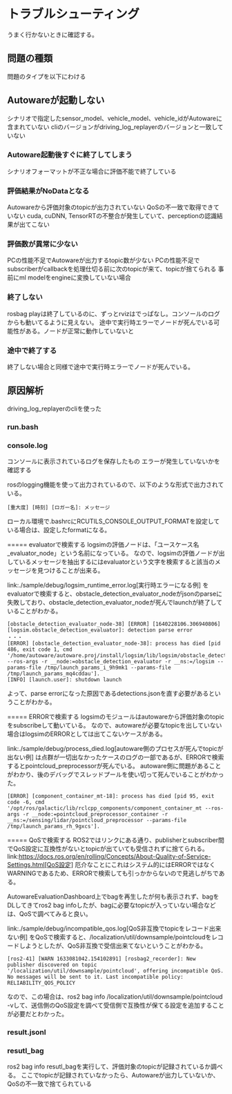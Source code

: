 # トラブルシューティング

うまく行かないときに確認する。

## 問題の種類

問題のタイプを以下にわける

## Autowareが起動しない

シナリオで指定したsensor_model、vehicle_model、vehicle_idがAutowareに含まれていない
cliのバージョンがdriving_log_replayerのバージョンと一致していない

### Autoware起動後すぐに終了してしまう

シナリオフォーマットが不正な場合に評価不能で終了している

### 評価結果がNoDataとなる

Autowareから評価対象のtopicが出力されていない
QoSの不一致で取得できていない
cuda, cuDNN, TensorRTの不整合が発生していて、perceptionの認識結果が出てこない

### 評価数が異常に少ない

PCの性能不足でAutowareが出力するtopic数が少ない
PCの性能不足でsubscriberがcallbackを処理仕切る前に次のtopicが来て、topicが捨てられる
事前にml modelをengineに変換していない場合

### 終了しない

rosbag playは終了しているのに、ずっとrvizはでっぱなし。コンソールのログからも動いてるように見えない。
途中で実行時エラーでノードが死んでいる可能性がある。ノードが正常に動作していないと

### 途中で終了する

終了しない場合と同様で途中で実行時エラーでノードが死んでいる。

## 原因解析

driving_log_replayerのcliを使った

### run.bash


### console.log

コンソールに表示されているログを保存したもの
エラーが発生していないかを確認する


rosのlogging機能を使って出力されているので、以下のような形式で出力されている。

```shell
[重大度] [時刻] [ロガー名]: メッセージ
```

ローカル環境で.bashrcにRCUTILS_CONSOLE_OUTPUT_FORMATを設定している場合は、設定したformatになる。

===== evaluatorで検索する
logsimの評価ノードは、「ユースケース名_evaluator_node」という名前になっている。
なので、logsimの評価ノードが出しているメッセージを抽出するにはevaluatorという文字を検索すると該当のメッセージを見つけることが出来る。

link:./sample/debug/logsim_runtime_error.log[実行時エラーになる例]
をevaluatorで検索すると、obstacle_detection_evaluator_nodeがjsonのparseに失敗しており、obstacle_detection_evaluator_nodeが死んでlaunchが終了していることがわかる。

```shell
[obstacle_detection_evaluator_node-38] [ERROR] [1640228106.306940806] [logsim.obstacle_detection_evaluator]: detection parse error
・・・
[ERROR] [obstacle_detection_evaluator_node-38]: process has died [pid 486, exit code 1, cmd '/home/autoware/autoware.proj/install/logsim/lib/logsim/obstacle_detection_evaluator_node --ros-args -r __node:=obstacle_detection_evaluator -r __ns:=/logsim --params-file /tmp/launch_params_i_9h9mk1 --params-file /tmp/launch_params_mq4cddau'].
[INFO] [launch.user]: shutdown launch
```

よって、parse errorになった原因であるdetections.jsonを直す必要があるということがわかる。

===== ERRORで検索する
logsimのモジュールはautowareから評価対象のtopicをsubscribeして動いている。
なので、autowareが必要なtopicを出していない場合はlogsimのERRORとしては出てこないケースがある。

link:./sample/debug/process_died.log[autoware側のプロセスが死んでtopicが出ない例]
は点群が一切出なかったケースのログの一部であるが、ERRORで検索するとpointcloud_preprocessorが死んでいる。
autoware側に問題があることがわかり、後のデバッグでスレッドプールを使い切って死んでいることがわかった。

```shell
[ERROR] [component_container_mt-18]: process has died [pid 95, exit code -6, cmd '/opt/ros/galactic/lib/rclcpp_components/component_container_mt --ros-args -r __node:=pointcloud_preprocessor_container -r __ns:=/sensing/lidar/pointcloud_preprocessor --params-file /tmp/launch_params_rh_9gxcs'].
```

===== QoSで検索する
ROS2ではリンクにある通り、publisherとsubscriber間でQoS設定に互換性がないとtopicが出ていても受信されずに捨てられる。
link:https://docs.ros.org/en/rolling/Concepts/About-Quality-of-Service-Settings.html[QoS設定]
厄介なことにこれはシステム的にはERRORではなくWARNINGであるため、ERRORで検索しても引っかからないので見逃しがちである。

AutowareEvaluationDashboard上でbagを再生したが何も表示されず、bagをDLしてきてros2 bag infoしたが、bagに必要なtopicが入っていない場合などは、QoSで調べてみると良い。

link:./sample/debug/incompatible_qos.log[QoS非互換でtopicをレコード出来ない例]
をQoSで検索すると、/localization/util/downsample/pointcloudをレコードしようとしたが、QoS非互換で受信出来てないということがわかる。

```shell
[ros2-41] [WARN 1633081042.154102891] [rosbag2_recorder]: New publisher discovered on topic '/localization/util/downsample/pointcloud', offering incompatible QoS. No messages will be sent to it. Last incompatible policy: RELIABILITY_QOS_POLICY
```

なので、この場合は、ros2 bag info /localization/util/downsample/pointcloud -vして、送信側のQoS設定を調べて受信側で互換性が保てる設定を追加することが必要だとわかった。


### result.jsonl

### resutl_bag

ros2 bag info resutl_bagを実行して、評価対象のtopicが記録されているか調べる。
ここでtopicが記録されていなかったら、Autowareが出力していないか、QoSの不一致で捨てられている

